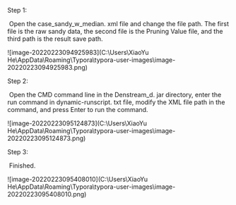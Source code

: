 Step 1:

​	Open the case_sandy_w_median. xml file and change the file path. The first file is the raw sandy data, the second file is the Pruning Value file, and the third path is the result save path.

![image-20220223094925983](C:\Users\XiaoYu He\AppData\Roaming\Typora\typora-user-images\image-20220223094925983.png)

Step 2:

​	Open the CMD command line in the Denstream_d. jar directory, enter the run command in dynamic-runscript. txt file, modify the XML file path in the command, and press Enter to run the command.

![image-20220223095124873](C:\Users\XiaoYu He\AppData\Roaming\Typora\typora-user-images\image-20220223095124873.png)

Step 3:

​	Finished.

![image-20220223095408010](C:\Users\XiaoYu He\AppData\Roaming\Typora\typora-user-images\image-20220223095408010.png)

​	
